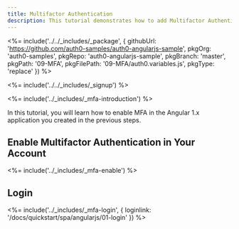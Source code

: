 ```yaml
---
title: Multifactor Authentication
description: This tutorial demonstrates how to add Multifactor Authentication to your Angular 1.x app
---
```


<%= include('../../_includes/_package', {
  githubUrl: 'https://github.com/auth0-samples/auth0-angularjs-sample',
  pkgOrg: 'auth0-samples',
  pkgRepo: 'auth0-angularjs-sample',
  pkgBranch: 'master',
  pkgPath: '09-MFA',
  pkgFilePath: '09-MFA/auth0.variables.js',
  pkgType: 'replace'
}) %>

<%= include('../../_includes/_signup') %>

<%= include('../_includes/_mfa-introduction') %>

In this tutorial, you will learn how to enable MFA in the Angular 1.x application you created in the previous steps.

## Enable Multifactor Authentication in Your Account

<%= include('../_includes/_mfa-enable') %>

## Login

<%= include('../_includes/_mfa-login', { loginlink: '/docs/quickstart/spa/angularjs/01-login' }) %>
